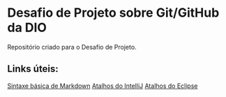 # Desafio de Projeto sobre Git/GitHub da DIO
Repositório criado para o Desafio de Projeto.

## Links úteis:
[Sintaxe básica de Markdown](https://www.markdownguide.org/basic-syntax)
[Atalhos do IntelliJ](http://www.basef.com.br/index.php/Atalhos_do_IntelliJ_Idea)
[Atalhos do Eclipse](https://edisciplinas.usp.br/pluginfile.php/3257857/mod_resource/content/1/atalhos_eclipse.pdf)
